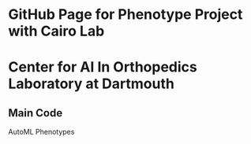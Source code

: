 # GitHub Page for Phenotype Project with Cairo Lab 
# Center for AI In Orthopedics Laboratory at Dartmouth 

## Main Code
AutoML Phenotypes 






